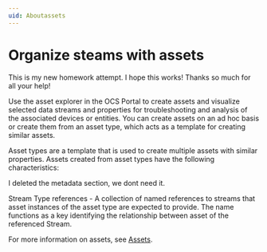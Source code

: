 ```yaml
---
uid: Aboutassets
---
```


# Organize steams with assets

This is my new homework attempt. I hope this works! Thanks so much for all your help!

Use the asset explorer in the OCS Portal to create assets and visualize selected data streams and properties for troubleshooting and analysis of the associated devices or entities. You can create assets on an ad hoc basis or create them from an asset type, which acts as a template for creating similar assets.

Asset types are a template that is used to create multiple assets with similar properties. Assets created from asset types have the following characteristics:

I deleted the metadata section, we dont need it.

Stream Type references - A collection of named references to streams that asset instances of the asset type are expected to provide. The name functions as a key identifying the relationship between asset of the referenced Stream. 

For more information on assets, see [Assets](xref:WhatOCSdoes#assets).
